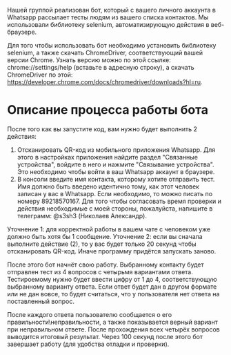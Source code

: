 Нашей группой реализован бот, который с вашего личного аккаунта в Whatsapp рассылает тесты людям из вашего списка контактов. Мы использовали библиотеку selenium, автоматизирующую действия в веб-браузере.

Для того чтобы использовать бот необходимо установить библиотеку selenium, а также скачать ChromeDriver, соответствующий вашей версии Chrome. Узнать версию можно по этой ссылке: chrome://settings/help (вставьте в адресную строку), а скачать ChromeDriver по этой: https://developer.chrome.com/docs/chromedriver/downloads?hl=ru.

# Описание процесса работы бота
После того как вы запустите код, вам нужно будет выполнить 2 действия: 
1. Отсканировать QR-код из мобильного приложения Whatsapp. Для этого в настройках приложения найдите раздел "Связанные устройства", войдите в него и нажмите "Связывание устройства". Это необходимо чтобы войти в ваш Whatsapp аккаунт в браузере.
2. В консоли введите имя контакта, которому хотите отправить тест. Имя должно быть введено идентично тому, как этот человек записан у вас в Whatsapp. Если необходимо, то можно писать по номеру 89218570167. Для того чтобы согласовать время проверки и действия необходимые с моей стороны, пожалуйста, напишите в телеграмм: @s3sh3 (Николаев Александр).

 Уточнение 1: для корректной работы в вашем чате с человеком уже должно быть хотя бы 1 сообщение.
 Уточнение 2: если вы сначала выполните действие (2), то у вас будет только 20 секунд чтобы отсканировать QR-код. Иначе программу придётся запускать заново.

После этого бот начнёт свою работу. Выбранному контакту будет отправлен тест из 4 вопросов с четырьмя вариантами ответа. Тестироемому нужно будет ввести цифру от 1 до 4, соответствующую выбранному варианту ответа. Если ответ будет дан в другом формате или не дан вовсе, то будет считаться, что у пользователя нет ответа на поставленный вопрос.

После каждого ответа пользователю сообщается о его правильности\неправильности, а также показывается верный вариант при неправильном ответе. После прохождения всех четырёх вопросов выводится итоговый результат. Через 100 секунд после этого бот завершает работу (для удобства отладки и проверки).
